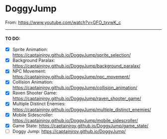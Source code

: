 # DoggyJump
From: https://www.youtube.com/watch?v=GFO_txvwK_c

---
#### TO DO:
- [x] Sprite Animation: https://captainjroy.github.io/DoggyJump/sprite_selection/
- [x] Background Paralax: https://captainjroy.github.io/DoggyJump/background_paralax/
- [x] NPC Movement: https://captainjroy.github.io/DoggyJump/npc_movement/
- [x] Collision Animation: https://captainjroy.github.io/DoggyJump/collision_animation/
- [x] Raven Shooter Game: https://captainjroy.github.io/DoggyJump/raven_shooter_game/
- [x] Multiple Distinct Enemies: https://captainjroy.github.io/DoggyJump/multiple_distinct_enemies/
- [x] Mobile Sidescroller: https://captainjroy.github.io/DoggyJump/mobile_sidescroller/
- [x] Game State: https://captainjroy.github.io/DoggyJump/game_state/
- [ ] Doggy Jump: https://captainjroy.github.io/DoggyJump/